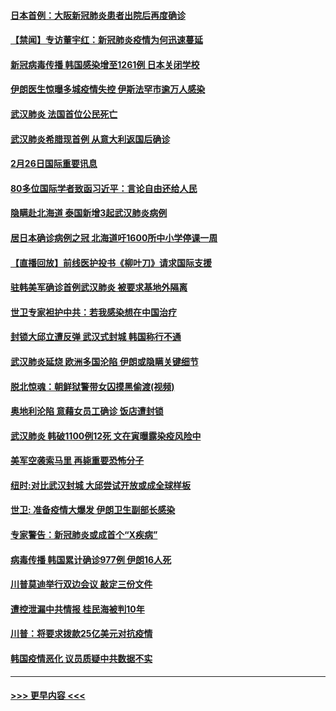 #### [日本首例：大阪新冠肺炎患者出院后再度确诊](../pages/prog202/a102786519.md?t=02270731) 
#### [【禁闻】专访董宇红：新冠肺炎疫情为何迅速蔓延](../pages/prog202/a102786462.md?t=02270731) 
#### [新冠病毒传播 韩国感染增至1261例 日本关闭学校](../pages/prog202/a102786378.md?t=02270731) 
#### [伊朗医生惊曝多城疫情失控 伊斯法罕市逾万人感染](../pages/prog202/a102786352.md?t=02270731) 
#### [武汉肺炎 法国首位公民死亡](../pages/prog202/a102786286.md?t=02270731) 
#### [武汉肺炎希腊现首例 从意大利返国后确诊](../pages/prog202/a102786272.md?t=02270731) 
#### [2月26日国际重要讯息](../pages/prog202/a102786088.md?t=02270731) 
#### [80多位国际学者致函习近平：言论自由还给人民](../pages/prog202/a102786009.md?t=02270731) 
#### [隐瞒赴北海道 泰国新增3起武汉肺炎病例](../pages/prog202/a102786065.md?t=02270731) 
#### [居日本确诊病例之冠 北海道吁1600所中小学停课一周](../pages/prog202/a102786045.md?t=02270731) 
#### [【直播回放】前线医护投书《柳叶刀》请求国际支援](../pages/prog202/a102786048.md?t=02270731) 
#### [驻韩美军确诊首例武汉肺炎 被要求基地外隔离](../pages/prog202/a102785964.md?t=02270731) 
#### [世卫专家袒护中共：若我感染想在中国治疗](../pages/prog202/a102785921.md?t=02270731) 
#### [封锁大邱立遭反弹 武汉式封城 韩国称行不通](../pages/prog202/a102785940.md?t=02270731) 
#### [武汉肺炎延烧 欧洲多国沦陷 伊朗或隐瞒关键细节](../pages/prog202/a102785858.md?t=02270731) 
#### [脱北惊魂：朝鲜狱警带女囚摸黑偷渡(视频)](../pages/prog202/a102785824.md?t=02270731) 
#### [奥地利沦陷 意藉女员工确诊 饭店遭封锁](../pages/prog202/a102785803.md?t=02270731) 
#### [武汉肺炎 韩破1100例12死 文在寅曝露染疫风险中](../pages/prog202/a102785775.md?t=02270731) 
#### [美军空袭索马里 再毙重要恐怖分子](../pages/prog202/a102785761.md?t=02270731) 
#### [纽时:对比武汉封城 大邱尝试开放或成全球样板](../pages/prog202/a102785567.md?t=02270731) 
#### [世卫: 准备疫情大爆发 伊朗卫生副部长感染](../pages/prog202/a102785718.md?t=02270731) 
#### [专家警告：新冠肺炎或成首个“X疾病”](../pages/prog202/a102785682.md?t=02270731) 
#### [病毒传播 韩国累计确诊977例 伊朗16人死](../pages/prog202/a102785496.md?t=02270731) 
#### [川普莫迪举行双边会议 敲定三份文件](../pages/prog202/a102785486.md?t=02270731) 
#### [遭控泄漏中共情报 桂民海被判10年](../pages/prog202/a102785499.md?t=02270731) 
#### [川普：将要求拨款25亿美元对抗疫情](../pages/prog202/a102785490.md?t=02270731) 
#### [韩国疫情恶化 议员质疑中共数据不实](../pages/prog202/a102785460.md?t=02270731) 

----
#### [ >>> 更早内容 <<< ](../indexes/prog202-earlier.md)
